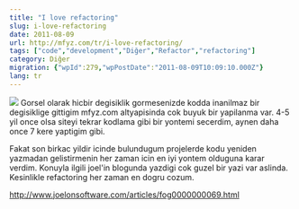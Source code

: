 ```yaml
---
title: "I love refactoring"
slug: i-love-refactoring
date: 2011-08-09
url: http://mfyz.com/tr/i-love-refactoring/
tags: ["code","development","Diğer","Refactor","refactoring"]
category: Diğer
migration: {"wpId":279,"wpPostDate":"2011-08-09T10:09:10.000Z"}
lang: tr
---
```


![](/images/archive/tr/2011/08/code-refactoring.jpg) Gorsel olarak hicbir degisiklik gormesenizde kodda inanilmaz bir degisiklige gittigim mfyz.com altyapisinda cok buyuk bir yapilanma var. 4-5 yil once olsa siteyi tekrar kodlama gibi bir yontemi secerdim, aynen daha once 7 kere yaptigim gibi.

Fakat son birkac yildir icinde bulundugum projelerde kodu yeniden yazmadan gelistirmenin her zaman icin en iyi yontem olduguna karar verdim. Konuyla ilgili joel'in blogunda yazdigi cok guzel bir yazi var aslinda. Kesinlikle refactoring her zaman en dogru cozum.

http://www.joelonsoftware.com/articles/fog0000000069.html